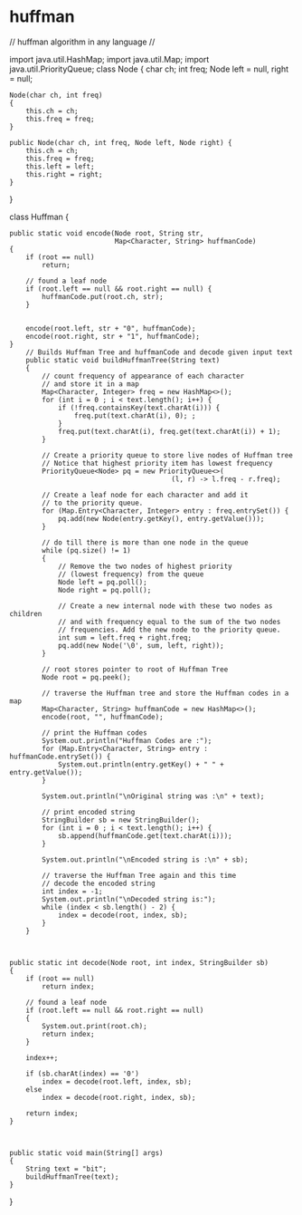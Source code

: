 # huffman
// huffman algorithm in any language //




import java.util.HashMap;
import java.util.Map;
import java.util.PriorityQueue;
class Node
{
    char ch;
    int freq;
    Node left = null, right = null;

    Node(char ch, int freq)
    {
        this.ch = ch;
        this.freq = freq;
    }

    public Node(char ch, int freq, Node left, Node right) {
        this.ch = ch;
        this.freq = freq;
        this.left = left;
        this.right = right;
    }
}

class Huffman
{
    
    public static void encode(Node root, String str,
                              Map<Character, String> huffmanCode)
    {
        if (root == null)
            return;

        // found a leaf node
        if (root.left == null && root.right == null) {
            huffmanCode.put(root.ch, str);
        }


        encode(root.left, str + "0", huffmanCode);
        encode(root.right, str + "1", huffmanCode);
    }
        // Builds Huffman Tree and huffmanCode and decode given input text
        public static void buildHuffmanTree(String text)
        {
            // count frequency of appearance of each character
            // and store it in a map
            Map<Character, Integer> freq = new HashMap<>();
            for (int i = 0 ; i < text.length(); i++) {
                if (!freq.containsKey(text.charAt(i))) {
                    freq.put(text.charAt(i), 0); ;
                }
                freq.put(text.charAt(i), freq.get(text.charAt(i)) + 1);
            }
    
            // Create a priority queue to store live nodes of Huffman tree
            // Notice that highest priority item has lowest frequency
            PriorityQueue<Node> pq = new PriorityQueue<>(
                                            (l, r) -> l.freq - r.freq);
    
            // Create a leaf node for each character and add it
            // to the priority queue.
            for (Map.Entry<Character, Integer> entry : freq.entrySet()) {
                pq.add(new Node(entry.getKey(), entry.getValue()));
            }
    
            // do till there is more than one node in the queue
            while (pq.size() != 1)
            {
                // Remove the two nodes of highest priority
                // (lowest frequency) from the queue
                Node left = pq.poll();
                Node right = pq.poll();
    
                // Create a new internal node with these two nodes as children 
                // and with frequency equal to the sum of the two nodes
                // frequencies. Add the new node to the priority queue.
                int sum = left.freq + right.freq;
                pq.add(new Node('\0', sum, left, right));
            }
    
            // root stores pointer to root of Huffman Tree
            Node root = pq.peek();
    
            // traverse the Huffman tree and store the Huffman codes in a map
            Map<Character, String> huffmanCode = new HashMap<>();
            encode(root, "", huffmanCode);
    
            // print the Huffman codes
            System.out.println("Huffman Codes are :");
            for (Map.Entry<Character, String> entry : huffmanCode.entrySet()) {
                System.out.println(entry.getKey() + " " + entry.getValue());
            }
    
            System.out.println("\nOriginal string was :\n" + text);
    
            // print encoded string
            StringBuilder sb = new StringBuilder();
            for (int i = 0 ; i < text.length(); i++) {
                sb.append(huffmanCode.get(text.charAt(i)));
            }
    
            System.out.println("\nEncoded string is :\n" + sb);
     
            // traverse the Huffman Tree again and this time
            // decode the encoded string
            int index = -1;
            System.out.println("\nDecoded string is:");
            while (index < sb.length() - 2) {
                index = decode(root, index, sb);
            }
        }



    public static int decode(Node root, int index, StringBuilder sb)
    {
        if (root == null)
            return index;

        // found a leaf node
        if (root.left == null && root.right == null)
        {
            System.out.print(root.ch);
            return index;
        }

        index++;

        if (sb.charAt(index) == '0')
            index = decode(root.left, index, sb);
        else
            index = decode(root.right, index, sb);

        return index;
    }



    public static void main(String[] args)
    {
        String text = "bit";
        buildHuffmanTree(text);
    }
}
